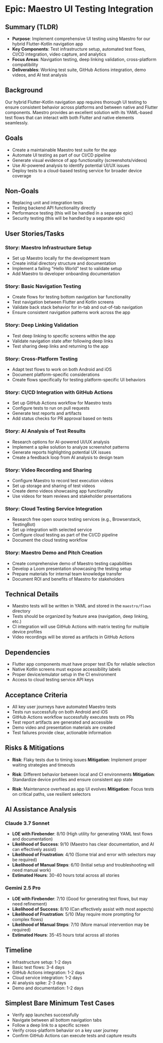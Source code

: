 # Epic: Maestro UI Testing Integration

## Summary (TLDR)

* **Purpose**: Implement comprehensive UI testing using Maestro for our hybrid Flutter-Kotlin
  navigation app
* **Key Components**: Test infrastructure setup, automated test flows, CI/CD integration, video
  capture, and analytics
* **Focus Areas**: Navigation testing, deep linking validation, cross-platform compatibility
* **Deliverables**: Working test suite, GitHub Actions integration, demo videos, and AI test
  analysis

## Background

Our hybrid Flutter-Kotlin navigation app requires thorough UI testing to ensure consistent behavior
across platforms and between native and Flutter components. Maestro provides an excellent solution
with its YAML-based test flows that can interact with both Flutter and native elements seamlessly.

## Goals

- Create a maintainable Maestro test suite for the app
- Automate UI testing as part of our CI/CD pipeline
- Generate visual evidence of app functionality (screenshots/videos)
- Use AI-powered analysis to identify potential UI/UX issues
- Deploy tests to a cloud-based testing service for broader device coverage

## Non-Goals

- Replacing unit and integration tests
- Testing backend API functionality directly
- Performance testing (this will be handled in a separate epic)
- Security testing (this will be handled by a separate epic)

## User Stories/Tasks

### Story: Maestro Infrastructure Setup

- Set up Maestro locally for the development team
- Create initial directory structure and documentation
- Implement a failing "Hello World" test to validate setup
- Add Maestro to developer onboarding documentation

### Story: Basic Navigation Testing

- Create flows for testing bottom navigation bar functionality
- Test navigation between Flutter and Kotlin screens
- Validate back stack behavior for in-tab and out-of-tab navigation
- Ensure consistent navigation patterns work across the app

### Story: Deep Linking Validation

- Test deep linking to specific screens within the app
- Validate navigation state after following deep links
- Test sharing deep links and returning to the app

### Story: Cross-Platform Testing

- Adapt test flows to work on both Android and iOS
- Document platform-specific considerations
- Create flows specifically for testing platform-specific UI behaviors

### Story: CI/CD Integration with GitHub Actions

- Set up GitHub Actions workflow for Maestro tests
- Configure tests to run on pull requests
- Generate test reports and artifacts
- Add status checks for PR approval based on tests

### Story: AI Analysis of Test Results

- Research options for AI-powered UI/UX analysis
- Implement a spike solution to analyze screenshot patterns
- Generate reports highlighting potential UX issues
- Create a feedback loop from AI analysis to design team

### Story: Video Recording and Sharing

- Configure Maestro to record test execution videos
- Set up storage and sharing of test videos
- Create demo videos showcasing app functionality
- Use videos for team reviews and stakeholder presentations

### Story: Cloud Testing Service Integration

- Research free open source testing services (e.g., Browserstack, TestingBot)
- Set up integration with selected service
- Configure cloud testing as part of the CI/CD pipeline
- Document the cloud testing workflow

### Story: Maestro Demo and Pitch Creation

- Create comprehensive demo of Maestro testing capabilities
- Develop a Loom presentation showcasing the testing setup
- Prepare materials for internal team knowledge transfer
- Document ROI and benefits of Maestro for stakeholders

## Technical Details

- Maestro tests will be written in YAML and stored in the `maestro/flows` directory
- Tests should be organized by feature area (navigation, deep linking, etc.)
- CI integration will use GitHub Actions with matrix testing for multiple device profiles
- Video recordings will be stored as artifacts in GitHub Actions

## Dependencies

- Flutter app components must have proper test IDs for reliable selection
- Native Kotlin screens must expose accessibility labels
- Proper device/emulator setup in the CI environment
- Access to cloud testing service API keys

## Acceptance Criteria

- All key user journeys have automated Maestro tests
- Tests run successfully on both Android and iOS
- GitHub Actions workflow successfully executes tests on PRs
- Test report artifacts are generated and accessible
- Demo video and presentation materials are created
- Test failures provide clear, actionable information

## Risks & Mitigations

- **Risk**: Flaky tests due to timing issues
  **Mitigation**: Implement proper waiting strategies and timeouts

- **Risk**: Different behavior between local and CI environments
  **Mitigation**: Standardize device profiles and ensure consistent app state

- **Risk**: Maintenance overhead as app UI evolves
  **Mitigation**: Focus tests on critical paths, use resilient selectors

## AI Assistance Analysis

### Claude 3.7 Sonnet

- **LOE with Firebender**: 8/10 (High utility for generating YAML test flows and documentation)
- **Likelihood of Success**: 9/10 (Maestro has clear documentation, and AI can effectively assist)
- **Likelihood of Frustration**: 4/10 (Some trial and error with selectors may be required)
- **Likelihood of Manual Steps**: 6/10 (Initial setup and troubleshooting will need manual work)
- **Estimated Hours**: 30-40 hours total across all stories

### Gemini 2.5 Pro

- **LOE with Firebender**: 7/10 (Good for generating test flows, but may need refinement)
- **Likelihood of Success**: 8/10 (Can effectively assist with most aspects)
- **Likelihood of Frustration**: 5/10 (May require more prompting for complex flows)
- **Likelihood of Manual Steps**: 7/10 (More manual intervention may be required)
- **Estimated Hours**: 35-45 hours total across all stories

## Timeline

- Infrastructure setup: 1-2 days
- Basic test flows: 3-4 days
- GitHub Actions integration: 1-2 days
- Cloud service integration: 1-2 days
- AI analysis spike: 2-3 days
- Demo and documentation: 1-2 days

## Simplest Bare Minimum Test Cases

- Verify app launches successfully
- Navigate between all bottom navigation tabs
- Follow a deep link to a specific screen
- Verify cross-platform behavior on a key user journey
- Confirm GitHub Actions can execute tests and capture results